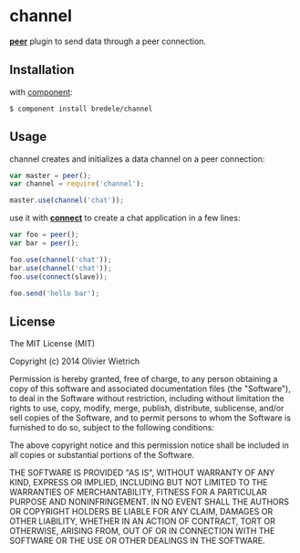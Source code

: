 channel
=======

**[peer](http://github.com/bredele/peer)** plugin to send data through a peer connection.


## Installation

with [component](http://github.com/component/component):

	$ component install bredele/channel


## Usage

  channel creates and initializes a data channel on a peer connection:

```js
var master = peer();
var channel = require('channel');

master.use(channel('chat'));
```

  use it with **[connect](http://github.com/bredele/connect)** to create a chat application in a few lines:

```js
var foo = peer();
var bar = peer();

foo.use(channel('chat'));
bar.use(channel('chat'));
foo.use(connect(slave));

foo.send('hello bar');
```

## License

The MIT License (MIT)

Copyright (c) 2014 Olivier Wietrich

Permission is hereby granted, free of charge, to any person obtaining a copy
of this software and associated documentation files (the "Software"), to deal
in the Software without restriction, including without limitation the rights
to use, copy, modify, merge, publish, distribute, sublicense, and/or sell
copies of the Software, and to permit persons to whom the Software is
furnished to do so, subject to the following conditions:

The above copyright notice and this permission notice shall be included in all
copies or substantial portions of the Software.

THE SOFTWARE IS PROVIDED "AS IS", WITHOUT WARRANTY OF ANY KIND, EXPRESS OR
IMPLIED, INCLUDING BUT NOT LIMITED TO THE WARRANTIES OF MERCHANTABILITY,
FITNESS FOR A PARTICULAR PURPOSE AND NONINFRINGEMENT. IN NO EVENT SHALL THE
AUTHORS OR COPYRIGHT HOLDERS BE LIABLE FOR ANY CLAIM, DAMAGES OR OTHER
LIABILITY, WHETHER IN AN ACTION OF CONTRACT, TORT OR OTHERWISE, ARISING FROM,
OUT OF OR IN CONNECTION WITH THE SOFTWARE OR THE USE OR OTHER DEALINGS IN THE
SOFTWARE.
